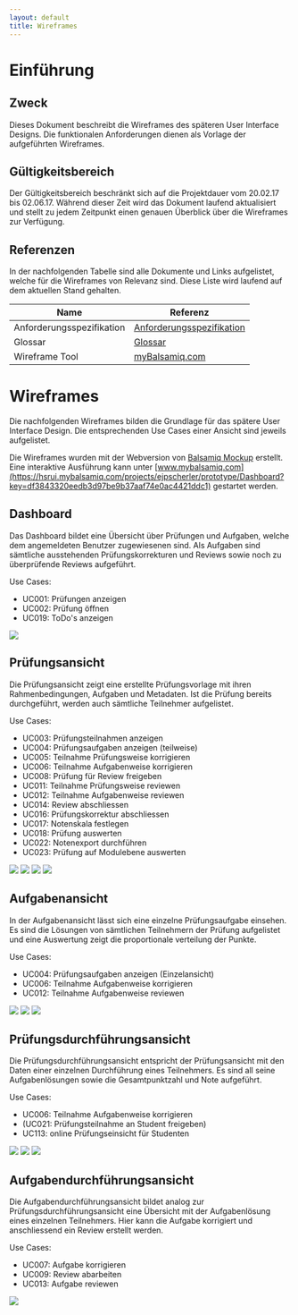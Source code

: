 ```yaml
---
layout: default
title: Wireframes
---
```


# Einführung
## Zweck

Dieses Dokument beschreibt die Wireframes des späteren User Interface Designs. Die funktionalen Anforderungen dienen als Vorlage der aufgeführten Wireframes.

## Gültigkeitsbereich

Der Gültigkeitsbereich beschränkt sich auf die Projektdauer vom 20.02.17 bis 02.06.17. Während dieser Zeit wird das Dokument laufend aktualisiert und stellt zu jedem Zeitpunkt einen genauen Überblick über die Wireframes zur Verfügung.

## Referenzen

In der nachfolgenden Tabelle sind alle Dokumente und Links aufgelistet, welche für die Wireframes von Relevanz sind. Diese Liste wird laufend auf dem aktuellen Stand gehalten.

| **Name**                          | **Referenz**                                                                                                                                                                                                                                         |
| --------------------------------- | ---------------------------------------------------------------------------------------------------------------------------------------------------------------------------------------------------------------------------------------------------- |
| Anforderungsspezifikation         | [Anforderungsspezifikation](https://gitlab.com/engineering-projekt/examibur/raw/master/docs/anforderungen/anforderungsspezifikation.md)                                                                                                                         |
| Glossar                           | [Glossar](https://gitlab.com/engineering-projekt/examibur/blob/master/docs/projektplan/glossar.md)                                                                                                                                                   |
| Wireframe Tool                    | [myBalsamiq.com](https://www.mybalsamiq.com/)                                                                                                                                                   |

# Wireframes

Die nachfolgenden Wireframes bilden die Grundlage für das spätere User Interface Design. Die entsprechenden Use Cases einer Ansicht sind jeweils aufgelistet.

Die Wireframes wurden mit der Webversion von [Balsamiq Mockup](https://www.mybalsamiq.com/) erstellt. Eine interaktive Ausführung kann unter [www.mybalsamiq.com](https://hsrui.mybalsamiq.com/projects/ejpscherler/prototype/Dashboard?key=df3843320eedb3d97be9b37aaf74e0ac4421ddc1) gestartet werden.

## Dashboard

Das Dashboard bildet eine Übersicht über Prüfungen und Aufgaben, welche dem angemeldeten Benutzer zugewiesenen sind. Als Aufgaben sind sämtliche ausstehenden Prüfungskorrekturen und Reviews sowie noch zu überprüfende Reviews aufgeführt.

Use Cases:

* UC001: Prüfungen anzeigen
* UC002: Prüfung öffnen
* UC019: ToDo's anzeigen

![](resources/Dashboard.jpeg)

## Prüfungsansicht

Die Prüfungsansicht zeigt eine erstellte Prüfungsvorlage mit ihren Rahmenbedingungen, Aufgaben und Metadaten. Ist die Prüfung bereits durchgeführt, werden auch sämtliche Teilnehmer aufgelistet.

Use Cases:

* UC003: Prüfungsteilnahmen anzeigen
* UC004: Prüfungsaufgaben anzeigen (teilweise)
* UC005: Teilnahme Prüfungsweise korrigieren
* UC006: Teilnahme Aufgabenweise korrigieren
* UC008: Prüfung für Review freigeben
* UC011: Teilnahme Prüfungsweise reviewen
* UC012: Teilnahme Aufgabenweise reviewen
* UC014: Review abschliessen
* UC016: Prüfungskorrektur abschliessen
* UC017: Notenskala festlegen
* UC018: Prüfung auswerten
* UC022: Notenexport durchführen
* UC023: Prüfung auf Modulebene auswerten

![](resources/Pruefungsansicht_Informationen.jpeg)
![](resources/Pruefungsansicht_Teilnahmen.jpeg)
![](resources/Pruefungsansicht_Aufgaben.jpeg)
![](resources/Pruefungsansicht_Auswertung.jpeg)

## Aufgabenansicht

In der Aufgabenansicht lässt sich eine einzelne Prüfungsaufgabe einsehen. Es sind die Lösungen von sämtlichen Teilnehmern der Prüfung aufgelistet und eine Auswertung zeigt die proportionale verteilung der Punkte.

Use Cases:

* UC004: Prüfungsaufgaben anzeigen (Einzelansicht)
* UC006: Teilnahme Aufgabenweise korrigieren
* UC012: Teilnahme Aufgabenweise reviewen

![](resources/Aufgabenansicht_Aufgabenstellung.jpeg)
![](resources/Aufgabenansicht_Teilnahmen.jpeg)
![](resources/Aufgabenansicht_Auswertung.jpeg)

## Prüfungsdurchführungsansicht

Die Prüfungsdurchführungsansicht entspricht der Prüfungsansicht mit den Daten einer einzelnen Durchführung eines Teilnehmers. Es sind all seine Aufgabenlösungen sowie die Gesamtpunktzahl und Note aufgeführt.

Use Cases:

* UC006: Teilnahme Aufgabenweise korrigieren
* (UC021: Prüfungsteilnahme an Student freigeben)
* UC113: online Prüfungseinsicht für Studenten

![](resources/Pruefungsdurchfuehrungsansicht_Informationen.jpeg)
![](resources/Pruefungsdurchfuehrungsansicht_Aufgaben.jpeg)
![](resources/Pruefungsdurchfuehrungsansicht_Auswertung.jpeg)

## Aufgabendurchführungsansicht

Die Aufgabendurchführungsansicht bildet analog zur Prüfungsdurchführungsansicht eine Übersicht mit der Aufgabenlösung eines einzelnen Teilnehmers. Hier kann die Aufgabe korrigiert und anschliessend ein Review erstellt werden.

Use Cases:

* UC007: Aufgabe korrigieren
* UC009: Review abarbeiten
* UC013: Aufgabe reviewen

![](resources/Aufgabendurchfuehrungsansicht.jpeg)